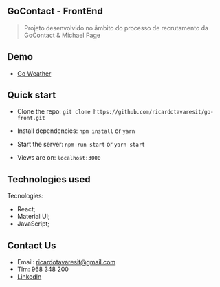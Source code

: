 ## GoContact - FrontEnd

> Projeto desenvolvido no âmbito do processo de recrutamento da GoContact & Michael Page

## Demo

- [Go Weather](https://go-front.vercel.app)

## Quick start

- Clone the repo: `git clone https://github.com/ricardotavaresit/go-front.git`

- Install dependencies: `npm install` or `yarn`

- Start the server: `npm run start` or `yarn start`

- Views are on: `localhost:3000`

## Technologies used

Tecnologies:

- React;
- Material UI;
- JavaScript;

## Contact Us

- Email: ricardotavaresit@gmail.com
- Tlm: 968 348 200
- [LinkedIn](https://www.linkedin.com/in/ricardotavaresit/)
